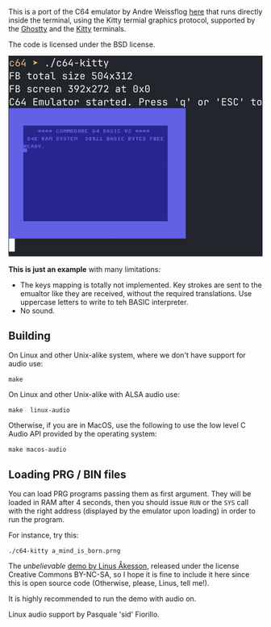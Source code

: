 This is a port of the C64 emulator by Andre Weissflog [here](https://github.com/floooh/chips) that runs directly inside the terminal, using the Kitty termial graphics protocol, supported by the [Ghostty](https://ghostty.org/) and the [Kitty](https://sw.kovidgoyal.net/kitty/) terminals.

The code is licensed under the BSD license.

![](blink.gif)

**This is just an example** with many limitations:

* The keys mapping is totally not implemented. Key strokes are sent to the emualtor like they are received, without the required translations. Use uppercase letters to write to teh BASIC interpreter.
* No sound.

## Building

On Linux and other Unix-alike system, where we don't have support for audio use:

    make

On Linux and other Unix-alike with ALSA audio use:

    make  linux-audio

Otherwise, if you are in MacOS, use the following to use the low level C Audio API provided by the operating system:

    make macos-audio

## Loading PRG / BIN files

You can load PRG programs passing them as first argument. They will be loaded in RAM after 4 seconds, then you should issue `RUN` or the `SYS` call with the right address (displayed by the emulator upon loading) in order to run the program.

For instance, try this:

    ./c64-kitty a_mind_is_born.prng

The *unbelievable* [demo by Linus Åkesson](https://linusakesson.net/scene/a-mind-is-born/), released under the license Creative Commons BY-NC-SA, so I hope it is fine to include it here since this is open source code (Otherwise, please, Linus, tell me!).

It is highly recommended to run the demo with audio on.

Linux audio support by Pasquale 'sid' Fiorillo.
